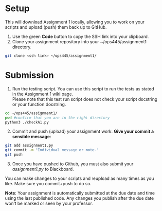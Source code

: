 # Setup


This will download Assignment 1 locally, allowing you to work on your scripts and upload (push) them back up to GitHub.

1. Use the green **Code** button to copy the SSH link into your clipboard.
1. Clone your assignment repository into your ~/ops445/assignment1 directory.

```bash
git clone <ssh link> ~/ops445/assignment1/
```

# Submission

1. Run the testing script. You can use this script to run the tests as stated in the Assignment 1 wiki page.  
Please note that this test run script does not check your script docstring or your function docstring.  

```bash
cd ~/ops445/assignment1/
pwd #confirm that you are in the right directory
python3 ./checkA1.py
```

2. Commit and push (upload) your assignment work. **Give your commit a sensible message**:

```bash
git add assignment1.py
git commit -m "Individual message or note."
git push
```

3. Once you have pushed to Github, you must also submit your *assignment1.py* to Blackboard. 

You can make changes to your scripts and reupload as many times as you like. Make sure you commit+push to do so.

**Note:** Your assignment is automatically submitted at the due date and time using the last published code. Any changes you publish after the due date won't be marked or seen by your professor.
